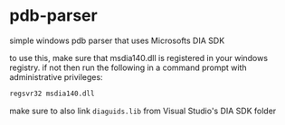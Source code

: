 # pdb-parser
simple windows pdb parser that uses Microsofts DIA SDK

to use this, make sure that msdia140.dll is registered in your windows registry.
if not then run the following in a command prompt with administrative privileges:
```bash
regsvr32 msdia140.dll
```

make sure to also link ```diaguids.lib``` from Visual Studio's DIA SDK folder

